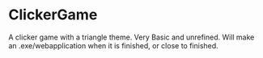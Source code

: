 # ClickerGame
A clicker game with a triangle theme. Very Basic and unrefined. 
Will make an .exe/webapplication when it is finished, or close to finished.  
